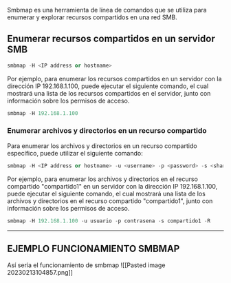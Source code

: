 Smbmap es una herramienta de línea de comandos que se utiliza para enumerar y explorar recursos compartidos en una red SMB.
## Enumerar recursos compartidos en un servidor SMB
```python
smbmap -H <IP address or hostname>
```
Por ejemplo, para enumerar los recursos compartidos en un servidor con la dirección IP 192.168.1.100, puede ejecutar el siguiente comando, el cual mostrará una lista de los recursos compartidos en el servidor, junto con información sobre los permisos de acceso.
```python
smbmap -H 192.168.1.100
```
### Enumerar archivos y directorios en un recurso compartido
Para enumerar los archivos y directorios en un recurso compartido específico, puede utilizar el siguiente comando:
```python
smbmap -H <IP address or hostname> -u <username> -p <password> -s <sharename> -R
```
Por ejemplo, para enumerar los archivos y directorios en el recurso compartido "compartido1" en un servidor con la dirección IP 192.168.1.100, puede ejecutar el siguiente comando, el cual mostrará una lista de los archivos y directorios en el recurso compartido "compartido1", junto con información sobre los permisos de acceso.
```python
smbmap -H 192.168.1.100 -u usuario -p contrasena -s compartido1 -R
```
--- 
## EJEMPLO FUNCIONAMIENTO SMBMAP

Así sería el funcionamiento de smbmap
![[Pasted image 20230213104857.png]]